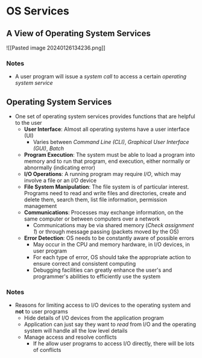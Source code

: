 # OS Services
## A View of Operating System Services
![[Pasted image 20240126134236.png]]

### Notes
- A user program will issue a *system call* to access a certain *operating system service*

## Operating System Services
- One set of operating system services provides functions that are helpful to the user
	- **User Interface**: Almost all operating systems have a user interface (UI)
		- Varies between *Command Line (CLI)*, *Graphical User Interface (GUI)*, *Batch*
	- **Program Execution**: The system must be able to load a program into memory and to run that program, end execution, either normally or abnormally (indicating error)
	- **I/O Operations**: A running program may require *I/O*, which may involve a file or an *I/O* device
	- **File System Manipulation**: The file system is of particular interest. Programs need to read and write files and directories, create and delete them, search them, list file information, permission management
	- **Communications**: Processes may exchange information, on the same computer or between computers over a network
		- Communications may be via shared memory (*Check assignment 1*) or through message passing (packets moved by the OS)
	- **Error Detection**: OS needs to be constantly aware of possible errors
		- May occur in the CPU and memory hardware, in I/O devices, in user program
		- For each type of error, OS should take the appropriate action to ensure correct and consistent computing
		- Debugging facilities can greatly enhance the user's and programmer's abilities to efficiently use the system

### Notes
- Reasons for limiting access to I/O devices to the operating system and **not** to user programs
	- Hide details of I/O devices from the application program
	- Application can just say they want to *read* from I/O and the operating system will handle all the low level details
	- Manage access and resolve conflicts
		- If he allow user programs to access I/O directly, there will be lots of conflicts